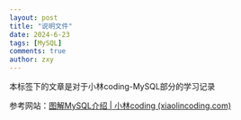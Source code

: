 ```yaml
---
layout: post
title: "说明文件"
date: 2024-6-23
tags: [MySQL]
comments: true
author: zxy
---
```


本标签下的文章是对于小林coding-MySQL部分的学习记录

参考网站：[图解MySQL介绍 | 小林coding (xiaolincoding.com)](https://xiaolincoding.com/mysql/)

